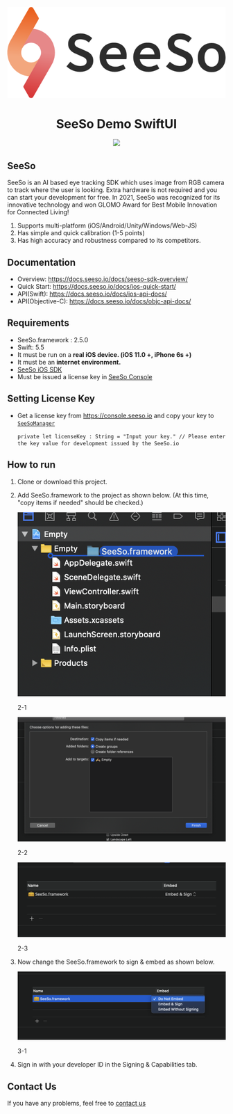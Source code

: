 <p align="center">
    <img src="/image/seeso_logo.png">
</p>
<div align="center">
    <h1>SeeSo Demo SwiftUI </h1>
    <a href="https://github.com/visualcamp/seeso-sample-ios/releases" alt="release">
        <img src="https://img.shields.io/badge/version-2.4.3-blue" />
    </a>
</div>

## SeeSo
SeeSo is an AI based eye tracking SDK which uses image from RGB camera to track where the user is looking.
Extra hardware is not required and you can start your development for free.
In 2021, SeeSo was recognized for its innovative technology and won GLOMO Award for Best Mobile Innovation for Connected Living!
1. Supports multi-platform (iOS/Android/Unity/Windows/Web-JS)
2. Has simple and quick calibration (1-5 points)
3. Has high accuracy and robustness compared to its competitors.

## Documentation
* Overview: https://docs.seeso.io/docs/seeso-sdk-overview/
* Quick Start: https://docs.seeso.io/docs/ios-quick-start/
* API(Swift): https://docs.seeso.io/docs/ios-api-docs/
* API(Objective-C): https://docs.seeso.io/docs/objc-api-docs/

## Requirements
* SeeSo.framework : 2.5.0
* Swift: 5.5
* It must be run on a **real iOS device. (iOS 11.0 +, iPhone 6s +)**
* It must be an **internet environment.**
* [SeeSo iOS SDK](https://console.seeso.io/)
* Must be issued a license key in [SeeSo Console](https://console.seeso.io/)

## Setting License Key
* Get a license key from https://console.seeso.io and copy your key to [`SeeSoManager`](SeeSo-demo-swiftui/SeeSoManager.swift#L15)
   ```
   private let licenseKey : String = "Input your key." // Please enter the key value for development issued by the SeeSo.io
   ```

## How to run
1. Clone or download this project.
2. Add SeeSo.framework to the project as shown below. (At this time, "copy items if needed" should be checked.)

    ![images/_2020-06-11__3.32.25.png](image/ios/1.png)

    2-1 

    ![images/_2020-06-11__3.32.39.png](image/ios/2.png)

    2-2

    ![images/_2020-06-11__3.33.44.png](image/ios/3.png)

    2-3

3. Now change the SeeSo.framework to sign & embed as shown below.

    ![images/_2020-06-11__3.33.21.png](image/ios/4.png)

    3-1

4. Sign in with your developer ID in the Signing & Capabilities tab.

      
## Contact Us
If you have any problems, feel free to [contact us](https://seeso.io/Contact-Us) 
